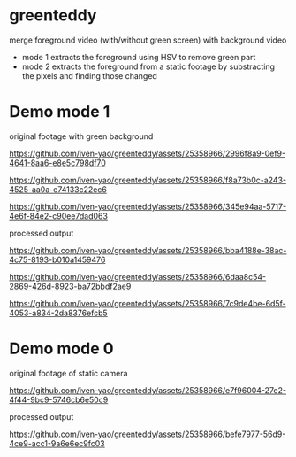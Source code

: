 # greenteddy
merge foreground video (with/without green screen) with background video
- mode 1 extracts the foreground using HSV to remove green part
- mode 2 extracts the foreground from a static footage by substracting the pixels and finding those changed  

# Demo mode 1
original footage with green background


https://github.com/iven-yao/greenteddy/assets/25358966/2996f8a9-0ef9-4641-8aa6-e8e5c798df70



https://github.com/iven-yao/greenteddy/assets/25358966/f8a73b0c-a243-4525-aa0a-e74133c22ec6



https://github.com/iven-yao/greenteddy/assets/25358966/345e94aa-5717-4e6f-84e2-c90ee7dad063

processed output


https://github.com/iven-yao/greenteddy/assets/25358966/bba4188e-38ac-4c75-8193-b010a1459476



https://github.com/iven-yao/greenteddy/assets/25358966/6daa8c54-2869-426d-8923-ba72bbdf2ae9



https://github.com/iven-yao/greenteddy/assets/25358966/7c9de4be-6d5f-4053-a834-2da8376efcb5

# Demo mode 0
original footage of static camera


https://github.com/iven-yao/greenteddy/assets/25358966/e7f96004-27e2-4f44-9bc9-5746cb6e50c9


processed output


https://github.com/iven-yao/greenteddy/assets/25358966/befe7977-56d9-4ce9-acc1-9a6e6ec9fc03






